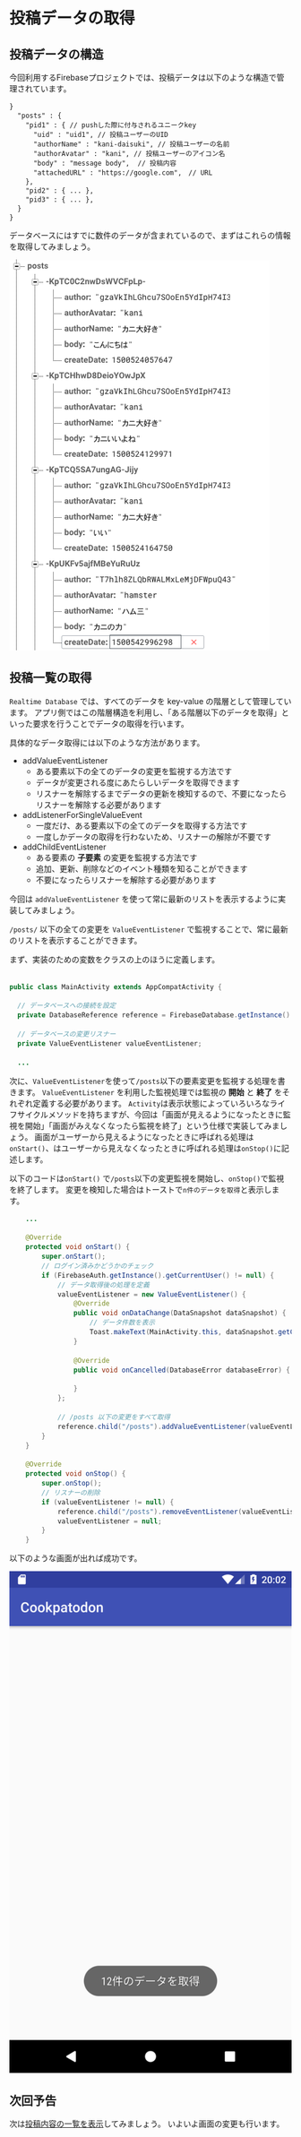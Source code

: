 # 投稿データの取得

## 投稿データの構造

今回利用するFirebaseプロジェクトでは、投稿データは以下のような構造で管理されています。

```
}
  "posts" : {
    "pid1" : { // pushした際に付与されるユニークkey
      "uid" : "uid1", // 投稿ユーザーのUID
      "authorName" : "kani-daisuki", // 投稿ユーザーの名前
      "authorAvatar" : "kani", // 投稿ユーザーのアイコン名
      "body" : "message body",  // 投稿内容
      "attachedURL" : "https://google.com",　// URL
    },
    "pid2" : { ... },
    "pid3" : { ... },
  }
}
```

データベースにはすでに数件のデータが含まれているので、まずはこれらの情報を取得してみましょう。

![image-419050](./images/20170727104839_lesson_04_01.png)

## 投稿一覧の取得

`Realtime Database` では、すべてのデータを key-value の階層として管理しています。
アプリ側ではこの階層構造を利用し、「ある階層以下のデータを取得」といった要求を行うことでデータの取得を行います。

具体的なデータ取得には以下のような方法があります。

- addValueEventListener
    - ある要素以下の全てのデータの変更を監視する方法です
    - データが変更される度にあたらしいデータを取得できます
    - リスナーを解除するまでデータの更新を検知するので、不要になったらリスナーを解除する必要があります
- addListenerForSingleValueEvent
    - 一度だけ、ある要素以下の全てのデータを取得する方法です
    - 一度しかデータの取得を行わないため、リスナーの解除が不要です
- addChildEventListener
    - ある要素の **子要素** の変更を監視する方法です
    - 追加、更新、削除などのイベント種類を知ることができます
    - 不要になったらリスナーを解除する必要があります

今回は `addValueEventListener` を使って常に最新のリストを表示するように実装してみましょう。

`/posts/` 以下の全ての変更を `ValueEventListener` で監視することで、常に最新のリストを表示することができます。


まず、実装のための変数をクラスの上のほうに定義します。

```java

public class MainActivity extends AppCompatActivity {

  // データベースへの接続を設定
  private DatabaseReference reference = FirebaseDatabase.getInstance().getReference();

  // データベースの変更リスナー
  private ValueEventListener valueEventListener;

  ...
```

次に、`ValueEventListener`を使って`/posts`以下の要素変更を監視する処理を書きます。
`ValueEventListener` を利用した監視処理では監視の **開始** と **終了** をそれぞれ定義する必要があります。
`Activity`は表示状態によっていろいろなライフサイクルメソッドを持ちますが、今回は「画面が見えるようになったときに監視を開始」「画面がみえなくなったら監視を終了」という仕様で実装してみましょう。
画面がユーザーから見えるようになったときに呼ばれる処理は`onStart()`、はユーザーから見えなくなったときに呼ばれる処理は`onStop()`に記述します。

以下のコードは`onStart()` で`/posts`以下の変更監視を開始し、`onStop()`で監視を終了します。
変更を検知した場合はトーストで`n件のデータを取得`と表示します。

```java
    ...

    @Override
    protected void onStart() {
        super.onStart();
        // ログイン済みかどうかのチェック
        if (FirebaseAuth.getInstance().getCurrentUser() != null) {
            // データ取得後の処理を定義
            valueEventListener = new ValueEventListener() {
                @Override
                public void onDataChange(DataSnapshot dataSnapshot) {
                    // データ件数を表示
                    Toast.makeText(MainActivity.this, dataSnapshot.getChildrenCount() + "件のデータを取得", Toast.LENGTH_SHORT).show();
                }

                @Override
                public void onCancelled(DatabaseError databaseError) {

                }
            };

            // /posts 以下の変更をすべて取得
            reference.child("/posts").addValueEventListener(valueEventListener);
        }
    }

    @Override
    protected void onStop() {
        super.onStop();
        // リスナーの削除
        if (valueEventListener != null) {
            reference.child("/posts").removeEventListener(valueEventListener);
            valueEventListener = null;
        }
    }
```

以下のような画面が出れば成功です。

<img src="./images/20170729110255_Screenshot_1501326150.png" />


## 次回予告

次は[投稿内容の一覧を表示](05-show_post_list.md/)してみましょう。
いよいよ画面の変更も行います。
